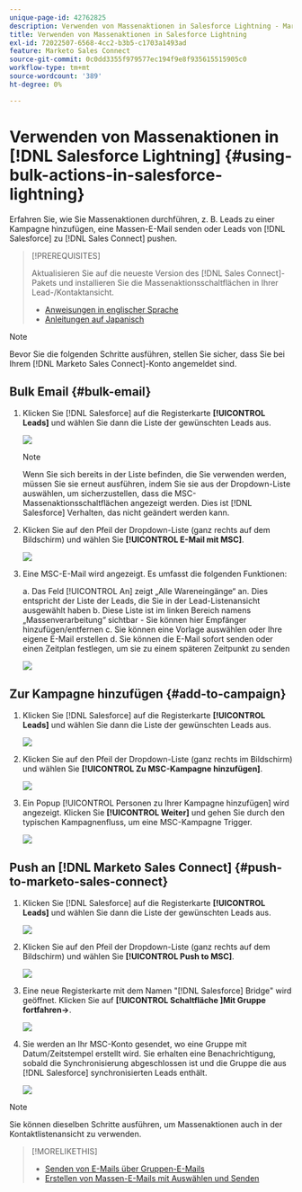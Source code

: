 ```yaml
---
unique-page-id: 42762825
description: Verwenden von Massenaktionen in Salesforce Lightning - Marketo-Dokumente - Produktdokumentation
title: Verwenden von Massenaktionen in Salesforce Lightning
exl-id: 72022507-6568-4cc2-b3b5-c1703a1493ad
feature: Marketo Sales Connect
source-git-commit: 0c0dd3355f979577ec194f9e8f935615515905c0
workflow-type: tm+mt
source-wordcount: '389'
ht-degree: 0%

---
```


# Verwenden von Massenaktionen in [!DNL Salesforce Lightning] {#using-bulk-actions-in-salesforce-lightning}

Erfahren Sie, wie Sie Massenaktionen durchführen, z. B. Leads zu einer Kampagne hinzufügen, eine Massen-E-Mail senden oder Leads von [!DNL Salesforce] zu [!DNL Sales Connect] pushen.

>[!PREREQUISITES]
>
>Aktualisieren Sie auf die neueste Version des [!DNL Sales Connect]-Pakets und installieren Sie die Massenaktionsschaltflächen in Ihrer Lead-/Kontaktansicht.
>
>* [Anweisungen in englischer Sprache](assets/sf-guide-for-lightning-en.pdf)
>* [Anleitungen auf Japanisch](assets/sf-guide-for-lightning-ja.pdf)

>[!NOTE]
>
>Bevor Sie die folgenden Schritte ausführen, stellen Sie sicher, dass Sie bei Ihrem [!DNL Marketo Sales Connect]-Konto angemeldet sind.

## Bulk Email {#bulk-email}

1. Klicken Sie [!DNL Salesforce] auf die Registerkarte **[!UICONTROL Leads]** und wählen Sie dann die Liste der gewünschten Leads aus.

   ![](assets/one-6.png)

   >[!NOTE]
   >
   >Wenn Sie sich bereits in der Liste befinden, die Sie verwenden werden, müssen Sie sie erneut ausführen, indem Sie sie aus der Dropdown-Liste auswählen, um sicherzustellen, dass die MSC-Massenaktionsschaltflächen angezeigt werden. Dies ist [!DNL Salesforce] Verhalten, das nicht geändert werden kann.

1. Klicken Sie auf den Pfeil der Dropdown-Liste (ganz rechts auf dem Bildschirm) und wählen Sie **[!UICONTROL E-Mail mit MSC]**.

   ![](assets/two-6.png)

1. Eine MSC-E-Mail wird angezeigt. Es umfasst die folgenden Funktionen:

   a. Das Feld [!UICONTROL An] zeigt „Alle Wareneingänge“ an. Dies entspricht der Liste der Leads, die Sie in der Lead-Listenansicht ausgewählt haben
b. Diese Liste ist im linken Bereich namens „Massenverarbeitung“ sichtbar - Sie können hier Empfänger hinzufügen/entfernen
c. Sie können eine Vorlage auswählen oder Ihre eigene E-Mail erstellen
d. Sie können die E-Mail sofort senden oder einen Zeitplan festlegen, um sie zu einem späteren Zeitpunkt zu senden

   ![](assets/three-5.png)

## Zur Kampagne hinzufügen {#add-to-campaign}

1. Klicken Sie [!DNL Salesforce] auf die Registerkarte **[!UICONTROL Leads]** und wählen Sie dann die Liste der gewünschten Leads aus.

   ![](assets/four-4.png)

1. Klicken Sie auf den Pfeil der Dropdown-Liste (ganz rechts im Bildschirm) und wählen Sie **[!UICONTROL Zu MSC-Kampagne hinzufügen]**.

   ![](assets/five-4.png)

1. Ein Popup [!UICONTROL Personen zu Ihrer Kampagne hinzufügen] wird angezeigt. Klicken Sie **[!UICONTROL Weiter]** und gehen Sie durch den typischen Kampagnenfluss, um eine MSC-Kampagne Trigger.

   ![](assets/six-1.png)

## Push an [!DNL Marketo Sales Connect] {#push-to-marketo-sales-connect}

1. Klicken Sie [!DNL Salesforce] auf die Registerkarte **[!UICONTROL Leads]** und wählen Sie dann die Liste der gewünschten Leads aus.

   ![](assets/seven-2.png)

1. Klicken Sie auf den Pfeil der Dropdown-Liste (ganz rechts auf dem Bildschirm) und wählen Sie **[!UICONTROL Push to MSC]**.

   ![](assets/eight-2.png)

1. Eine neue Registerkarte mit dem Namen &quot;[!DNL Salesforce] Bridge&quot; wird geöffnet. Klicken Sie auf **[!UICONTROL Schaltfläche &#x200B;]Mit Gruppe fortfahren→**.

   ![](assets/nine-2.png)

1. Sie werden an Ihr MSC-Konto gesendet, wo eine Gruppe mit Datum/Zeitstempel erstellt wird. Sie erhalten eine Benachrichtigung, sobald die Synchronisierung abgeschlossen ist und die Gruppe die aus [!DNL Salesforce] synchronisierten Leads enthält.

   ![](assets/ten-1.png)

>[!NOTE]
>
>Sie können dieselben Schritte ausführen, um Massenaktionen auch in der Kontaktlistenansicht zu verwenden.

>[!MORELIKETHIS]
>
>* [Senden von E-Mails über Gruppen-E-Mails](/help/marketo/product-docs/marketo-sales-connect/email/using-the-compose-window/sending-emails-via-group-email.md)
>* [Erstellen von Massen-E-Mails mit Auswählen und Senden](/help/marketo/product-docs/marketo-sales-connect/email/using-the-compose-window/composing-bulk-emails-with-select-and-send.md#sending-emails)
